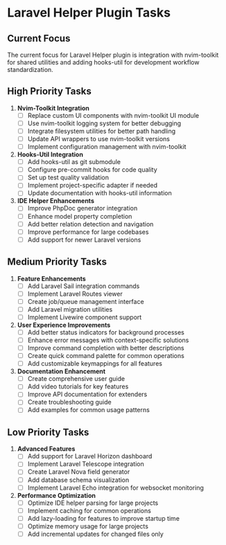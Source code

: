 
# Laravel Helper Plugin Tasks

## Current Focus

The current focus for Laravel Helper plugin is integration with nvim-toolkit for shared utilities and adding hooks-util for development workflow standardization.

## High Priority Tasks

1. **Nvim-Toolkit Integration**
   - [ ] Replace custom UI components with nvim-toolkit UI module
   - [ ] Use nvim-toolkit logging system for better debugging
   - [ ] Integrate filesystem utilities for better path handling
   - [ ] Update API wrappers to use nvim-toolkit versions
   - [ ] Implement configuration management with nvim-toolkit

1. **Hooks-Util Integration**
   - [ ] Add hooks-util as git submodule
   - [ ] Configure pre-commit hooks for code quality
   - [ ] Set up test quality validation
   - [ ] Implement project-specific adapter if needed
   - [ ] Update documentation with hooks-util information

1. **IDE Helper Enhancements**
   - [ ] Improve PhpDoc generator integration
   - [ ] Enhance model property completion
   - [ ] Add better relation detection and navigation
   - [ ] Improve performance for large codebases
   - [ ] Add support for newer Laravel versions

## Medium Priority Tasks

1. **Feature Enhancements**
   - [ ] Add Laravel Sail integration commands
   - [ ] Implement Laravel Routes viewer
   - [ ] Create job/queue management interface
   - [ ] Add Laravel migration utilities
   - [ ] Implement Livewire component support

1. **User Experience Improvements**
   - [ ] Add better status indicators for background processes
   - [ ] Enhance error messages with context-specific solutions
   - [ ] Improve command completion with better descriptions
   - [ ] Create quick command palette for common operations
   - [ ] Add customizable keymappings for all features

1. **Documentation Enhancement**
   - [ ] Create comprehensive user guide
   - [ ] Add video tutorials for key features
   - [ ] Improve API documentation for extenders
   - [ ] Create troubleshooting guide
   - [ ] Add examples for common usage patterns

## Low Priority Tasks

1. **Advanced Features**
   - [ ] Add support for Laravel Horizon dashboard
   - [ ] Implement Laravel Telescope integration
   - [ ] Create Laravel Nova field generator
   - [ ] Add database schema visualization
   - [ ] Implement Laravel Echo integration for websocket monitoring

1. **Performance Optimization**
   - [ ] Optimize IDE helper parsing for large projects
   - [ ] Implement caching for common operations
   - [ ] Add lazy-loading for features to improve startup time
   - [ ] Optimize memory usage for large projects
   - [ ] Add incremental updates for changed files only
